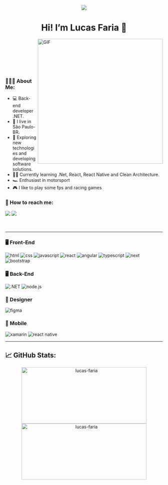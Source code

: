 <div align="center">
  <img src="https://user-images.githubusercontent.com/22107794/139580686-887df369-edb8-4bc8-b607-4fbf6d7e4866.gif">
</div>

<h1  align="center"> Hi! I’m Lucas Faria 👋</h1>

<img align="right" alt="GIF" src="https://user-images.githubusercontent.com/22107794/139579551-e5b4e690-718e-4227-b31e-dadacfc42b52.gif" width="400px" />
<br>
<br>
<br>
<br>
<br>
<br>

### 👨🏻‍💻 About Me:

- 💻 Back-end developer .NET.
- 📌 I live in São Paulo-BR.
- 🚀 Exploring new technologies and developing software solutions.
- 👨‍💻 Currently learning .Net, React, React Native and Clean Architecture.
- 🏎️ Enthusiast in motorsport
- 🎮 I like to play some fps and racing games 

<h3 align="left">💬 How to reach me:</h3>
<div>
   <a href="https://www.linkedin.com/in/lucasfariasilva/" target="_blank"><img src="https://img.shields.io/badge/-LinkedIn-%230077B5?style=for-the-badge&logo=linkedin&logoColor=white" target="_blank"></a>  
  <a href = "mailto:lucasfsilva94@hotmail.com"><img src="https://img.shields.io/badge/Microsoft_Outlook-0078D4?style=for-the-badge&logo=microsoft-outlook&logoColor=white" target="_blank"></a>
  </div>
  <br>
  <br>

-------

<h3>🖥️ Front-End</h3>
<div>
  <img 
    src="https://img.shields.io/badge/HTML5-E34F26?style=for-the-badge&amp;logo=html5&amp;logoColor=white" 
    alt="html">
  <img 
    src="https://img.shields.io/badge/CSS3-1572B6?style=for-the-badge&amp;logo=css3&amp;logoColor=white" 
    alt="css">
  <img 
    src="https://img.shields.io/badge/JavaScript-323330?style=for-the-badge&amp;logo=javascript&amp;logoColor=F7DF1E" 
    alt="javascript">
  <img 
    src="https://img.shields.io/badge/React-0D0627?style=for-the-badge&amp;logo=react&amp;logoColor=61DAFB" 
    alt="react">
  <img 
    src="https://img.shields.io/badge/Angular-DD0031?style=for-the-badge&logo=angular&logoColor=white" 
    alt="angular">  
  <img 
    src="https://img.shields.io/badge/TypeScript-3178C6?style=for-the-badge&amp;logo=typescript&amp;logoColor=white" 
    alt="typescript">
  <img 
    src="https://img.shields.io/badge/Next-000000?style=for-the-badge&amp;logo=nextdotjs&amp;logoColor=FFFFFF" 
    alt="next">  
  <img 
    src="https://img.shields.io/badge/BootStrap-6E42A2?style=for-the-badge&amp;logo=bootstrap&amp;logoColor=white" 
    alt="bootstrap">
</div>

<h3>🖥️ Back-End</h3>
<div>
  <img 
    src="https://img.shields.io/badge/.NET-512BD4?style=for-the-badge&logo=dotnet&logoColor=white" 
    alt=".NET">
  <img 
    src="https://img.shields.io/badge/Node.js-339933?style=for-the-badge&logo=nodedotjs&logoColor=white" 
    alt="node.js">  
</div>

<h3>🎨 Designer</h3>
<div>
  <img 
    src="https://img.shields.io/badge/Figma-F24E1E?style=for-the-badge&logo=figma&logoColor=white" 
    alt="figma">  
</div>

<h3>📱 Mobile</h3>
<div>
  <img 
    src="https://img.shields.io/badge/Xamarin-3498DB?style=for-the-badge&logo=xamarin&logoColor=white" 
    alt="xamarin">  
  <img 
    src="https://img.shields.io/badge/React_Native-20232A?style=for-the-badge&logo=react&logoColor=61DAFB" 
    alt="react native">    
</div>

---
<h2>📈 <strong>GitHub Stats:</strong></h2>  
<div align="center">
  <img 
    width="400" 
    height="180em" 
    src="https://github-readme-stats.vercel.app/api?username=lucasfsilva94&show_icons=true&count_private=true" 
    alt="lucas-faria"/>
  <img 
    width="400" 
    height="180em" 
    src="https://github-readme-stats.vercel.app/api/top-langs/?username=lucasfsilva94&layout=compact" 
    alt="lucas-faria" />
</div>
